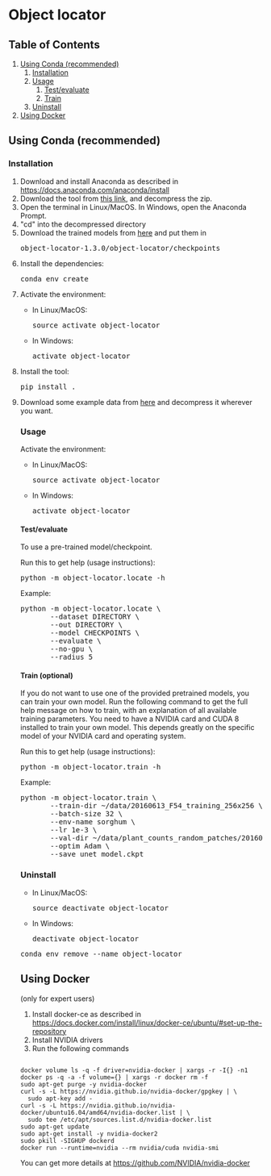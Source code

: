 # Object locator

## Table of Contents
1. [Using Conda (recommended)](#conda)
    1. [Installation](#installation)
    2. [Usage](#usage)
        1. [Test/evaluate](#test)
        2. [Train](#train)
    3. [Uninstall](#uninstall)
2. [Using Docker](#docker)


## Using Conda (recommended) <a name="conda"></a>
<a name="installation"></a>
### Installation 

<ol>
<li>Download and install Anaconda as described in <a href="https://docs.anaconda.com/anaconda/install/">https://docs.anaconda.com/anaconda/install</a></li>
<li>Download the tool from <a href="https://github.rcac.purdue.edu/jprat/object-locator/archive/v1.3.0.zip">this link</a>, and decompress the zip.
<li>Open the terminal in Linux/MacOS. In Windows, open the Anaconda Prompt.</li>
<li>"cd" into the decompressed directory</li>
<li>Download the trained models from <a href="https://lorenz.ecn.purdue.edu/~jprat/plant_locator/checkpoints">here</a> and put them in 
<pre>object-locator-1.3.0/object-locator/checkpoints</pre>

<li>Install the dependencies:</li>
<pre>
conda env create
</pre>

<li>Activate the environment:</li>

<ul>
<li>In Linux/MacOS:</li>
<pre>
source activate object-locator
</pre>
<li>In Windows:</li>
<pre>
activate object-locator
</pre>
</ul>
   

<li>Install the tool:</li>
<pre>
pip install .
</pre>

<li>
Download some example data from <a href="https://lorenz.ecn.purdue.edu/~jprat/plant_locator/sorghum_data.zip">here</a> and decompress it wherever you want.
</li>


<a name="usage"></a>
### Usage  


Activate the environment:

<ul>
<li>In Linux/MacOS:</li>
<pre>
source activate object-locator
</pre>
<li>In Windows:</li>
<pre>
activate object-locator
</pre>
</ul>

<a name="test"></a>
#### Test/evaluate
To use a pre-trained model/checkpoint.

Run this to get help (usage instructions):
<pre>
python -m object-locator.locate -h
</pre>

Example:

<pre>
python -m object-locator.locate \
       --dataset DIRECTORY \
       --out DIRECTORY \
       --model CHECKPOINTS \
       --evaluate \
       --no-gpu \
       --radius 5
</pre>



<a name="train"></a>

#### Train (optional)
If you do not want to use one of the provided pretrained models, you can train your own model. Run the following command to get the full help message on how to train, with an explanation of all available training parameters.
You need to have a NVIDIA card and CUDA 8 installed to train your own model. This depends greatly on the specific model of your NVIDIA card and operating system.

Run this to get help (usage instructions):
<pre>
python -m object-locator.train -h
</pre>

Example:

<pre>
python -m object-locator.train \
       --train-dir ~/data/20160613_F54_training_256x256 \
       --batch-size 32 \
       --env-name sorghum \
       --lr 1e-3 \
       --val-dir ~/data/plant_counts_random_patches/20160613_F54_validation_256x256 \
       --optim Adam \
       --save unet_model.ckpt
</pre>


### Uninstall <a name="uninstall"></a>

<ul>
<li>In Linux/MacOS:</li>
<pre>
source deactivate object-locator
</pre>
<li>In Windows:</li>
<pre>
deactivate object-locator
</pre>
</ul>

<pre>
conda env remove --name object-locator
</pre>

<a name="docker"></a>
## Using Docker 


(only for expert users)

1. Install docker-ce as described in https://docs.docker.com/install/linux/docker-ce/ubuntu/#set-up-the-repository
2. Install NVIDIA drivers
3. Run the following commands
<pre><code>
docker volume ls -q -f driver=nvidia-docker | xargs -r -I{} -n1 docker ps -q -a -f volume={} | xargs -r docker rm -f
sudo apt-get purge -y nvidia-docker
curl -s -L https://nvidia.github.io/nvidia-docker/gpgkey | \
  sudo apt-key add -
curl -s -L https://nvidia.github.io/nvidia-docker/ubuntu16.04/amd64/nvidia-docker.list | \
  sudo tee /etc/apt/sources.list.d/nvidia-docker.list
sudo apt-get update
sudo apt-get install -y nvidia-docker2
sudo pkill -SIGHUP dockerd
docker run --runtime=nvidia --rm nvidia/cuda nvidia-smi
</code></pre>
You can get more details at https://github.com/NVIDIA/nvidia-docker

